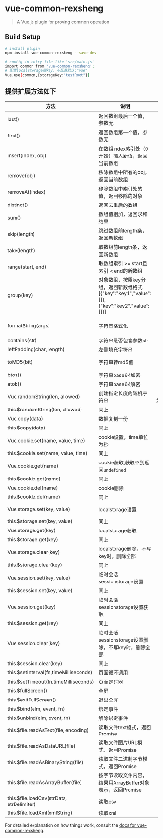 # vue-common-rexsheng

> A Vue.js plugin for proving common operation

## Build Setup

``` bash
# install plugin
npm install vue-common-rexsheng --save-dev

# config in entry file like 'src/main.js'
import common from 'vue-common-rexsheng';
# 配置localstorage根key，不配置默认:"vue"
Vue.use(common,{storageKey:"testRoot"})
```


## 提供扩展方法如下
|方法            |      说明                |  备注 |
|------          |---------------          |:-----:|
|last()          |返回数组最后一个值，参数无      | 例如`["a","b","c"].last()="c"`|
|first()             |返回数组第一个值，参数无    | 例如`["a","b","c"].first()="a"` |
|insert(index, obj)  |在数组index索引处（0开始）插入新值，返回当前数组  | |
|remove(obj)         |移除数组中所有的obj，返回当前数组    |  |
|removeAt(index)         |移除数组中索引处的值，返回移除的对象  | |
|distinct()              |返回去重后的数组  | |
|sum()         |数组值相加，返回求和结果  | |
|skip(length)         |跳过数组前length条，返回新数组  | |
|take(length)         |取数组前length条，返回新数组  | |
|range(start, end)    |取数组索引 >= start且索引 < end的新数组  | |
|group(key)         |对象数组，按照key分组，返回新数组格式[{"key":"key1","value":[]},{"key":"key2","value":[]}]  | `[{"name":"tom","age":12},{"name":"jack","age":16},{"name":"ali","age":12}].group("age")=[{"key":12,"value":[{"name":"tom","age":12},{"name":"ali","age":12}]},{"key":16,"value":[{"name":"jack","age":16}]}]`|
|formatString(args)         |字符串格式化  |`"a{id}".formatString({id:"小米"})="a小米"` `"a{0}b{1}c{0}".formatString("发","财")="a发b财c发"` `"a{0}b{1}c{0}".formatString(["发","财"])="a发b财c发"` |
|contains(str)    |字符串是否包含参数str  | |
|leftPadding(char, length)    |左侧填充字符串  | `char`用来填充的字符，`length`要求的字符串总长度|
|toMD5(bit)    |字符串转md5值  | bit位数默认`32`，可选`32` `64`,例如`"123456".toMD5(32)="e10adc3949ba59abbe56e057f20f883e"`|
|btoa()    |字符串base64加密  | |
|atob()    |字符串base64解密  | |
|Vue.randomString(len, allowed)    |创建指定长度的随机字符串  |`len`返回的字符串长度,`allowed` 选定字符范围，默认为"ABCDEFGHIJKLMNOPQRSTUVWXYZabcdefghijklmnopqrstuvwxyz0123456789" |
|this.$randomString(len, allowed)    |同上  ||
|Vue.copy(data)    |数据复制一份  | |
|this.$copy(data)    |同上  ||
|Vue.cookie.set(name, value, time)    |cookie设置，time单位为秒  | Vue全局可用|
|this.$cookie.set(name, value, time)    |同上  |页面实例使用 |
|Vue.cookie.get(name)    |cookie获取,获取不到返回`undefined`  | Vue全局可用|
|this.$cookie.get(name)    |同上  |页面实例使用 |
|Vue.cookie.del(name)    |cookie删除 | Vue全局可用|
|this.$cookie.del(name)    |同上  |页面实例使用 |
|Vue.storage.set(key, value)    |localstorage设置  | Vue全局可用 `this.$storage.set("a",{name:"abc"})` `this.$storage.set("a.c",["生","xu"])` `this.$storage.set("ff.gg",{age:12})` `Vue.storage.set("abc.efg",45)`|
|this.$storage.set(key, value)    |同上  |页面实例使用 |
|Vue.storage.get(key)    |localstorage获取  | Vue全局可用`this.$storage.get("a")` `this.$storage.get("abc.efg")`|
|this.$storage.get(key)    |同上  |页面实例使用 |
|Vue.storage.clear(key)    |localstorage删除，不写key时，删除全部  | Vue全局可用`this.$storage.clear("abc.efg")` `this.$storage.clear()`|
|this.$storage.clear(key)    |同上  |页面实例使用 |
|Vue.session.set(key, value)    |临时会话sessionstorage设置  | 使用参考Vue.storage|
|this.$session.set(key, value)    |同上  |使用参考Vue.storage |
|Vue.session.get(key)    |临时会话sessionstorage设置获取  | 使用参考Vue.storage|
|this.$session.get(key)    |同上  |使用参考Vue.storage |
|Vue.session.clear(key)    |临时会话sessionstorage设置删除，不写key时，删除全部  | 使用参考Vue.storage|
|this.$session.clear(key)    |同上  |使用参考Vue.storage |
|this.$setInterval(fn,timeMilliseconds)    |页面循环调用  |页面销毁同时自动销毁 |
|this.$setTimeout(fn,timeMilliseconds)    |页面定时器  |页面销毁同时自动销毁定时器 |
|this.$fullScreen()    |全屏  | |
|this.$exitFullScreen()    |退出全屏  | |
|this.$bind(elm, event, fn)    |绑定事件  | |
|this.$unbind(elm, event, fn)    |解除绑定事件  | |
|this.$file.readAsText(file, encoding)    |读取文件text模式，返回Promise  | encoding文件编码`GBK`或其他。`this.$file可用作全局Vue.file`|
|this.$file.readAsDataURL(file)    |读取文件图片URL模式，返回Promise  | |
|this.$file.readAsBinaryString(file)    |读取文件二进制字节模式，返回Promise  | |
|this.$file.readAsArrayBuffer(file)    |按字节读取文件内容，结果用ArrayBuffer对象表示，返回Promise  | |
|this.$file.loadCsv(strData, strDelimiter)    |读取csv | `strData`数据，`strDelimiter`分隔符默认逗号`,` |
|this.$file.loadXml(xmlString)    |读取xml |  `xmlString`文本内容|

For detailed explanation on how things work, consult the [docs for vue-common-rexsheng](https://github.com/RexSheng/vue-common-rexsheng).